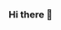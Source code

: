 ### Hi there 👋

<!--
**gaabzinha/gaabzinha** is a ✨ _special_ ✨ repository because its `README.md` (this file) appears on your GitHub profile.
Here are some ideas to get you started:
- 🔭 I’m currently working on  casa
- 🌱 I’m currently learning  sobre informatica
  - 👯 I’m looking to collaborate on  trabalho em grupo   
  - 🤔 I’m looking for help with  praticas em dados
  - 💬 Ask me about qualquer coisa do meu conhecimento
- 📫 How to reach me: gabriellebarreto@gmail.com
- 😄 Pronouns: ela/dela
- ⚡ Fun fact: sou bem estrovertida
-->
